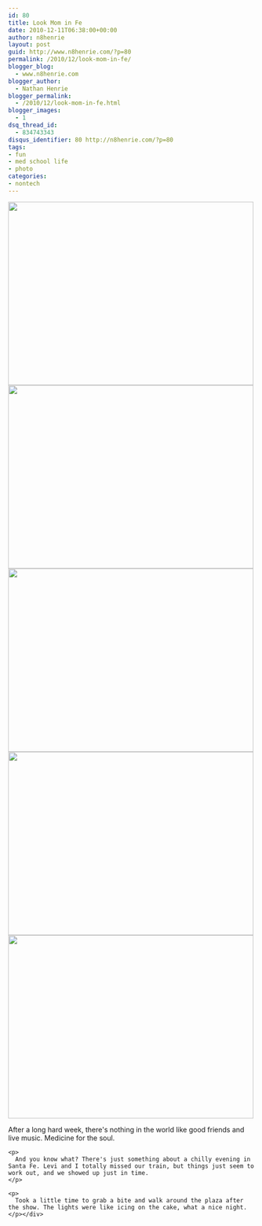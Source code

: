 ```yaml
---
id: 80
title: Look Mom in Fe
date: 2010-12-11T06:38:00+00:00
author: n8henrie
layout: post
guid: http://www.n8henrie.com/?p=80
permalink: /2010/12/look-mom-in-fe/
blogger_blog:
  - www.n8henrie.com
blogger_author:
  - Nathan Henrie
blogger_permalink:
  - /2010/12/look-mom-in-fe.html
blogger_images:
  - 1
dsq_thread_id:
  - 834743343
disqus_identifier: 80 http://n8henrie.com/?p=80
tags:
- fun
- med school life
- photo
categories:
- nontech
---
```

<div>
  <a href="{{ site.url }}/uploads/2012/09/p1841.jpg.scaled5001.jpg"><img src="{{ site.url }}/uploads/2012/09/p1841.jpg.scaled5001.jpg" width="500" height="373" /></a> <a href="{{ site.url }}/uploads/2012/09/p1871.jpg.scaled5001.jpg"><img src="{{ site.url }}/uploads/2012/09/p1871.jpg.scaled5001.jpg" width="500" height="373" /></a> <a href="{{ site.url }}/uploads/2012/09/p1951.jpg.scaled5001.jpg"><img src="{{ site.url }}/uploads/2012/09/p1951.jpg.scaled5001.jpg" width="500" height="373" /></a> <a href="{{ site.url }}/uploads/2012/09/p2061.jpg.scaled5001.jpg"><img src="{{ site.url }}/uploads/2012/09/p2061.jpg.scaled5001.jpg" width="500" height="373" /></a> <a href="{{ site.url }}/uploads/2012/09/p2101.jpg.scaled5001.jpg"><img src="{{ site.url }}/uploads/2012/09/p2101.jpg.scaled5001.jpg" width="500" height="373" /></a> 
  
  <p>
    After a long hard week, there's nothing in the world like good friends and live music. Medicine for the soul. 
    
    <p>
      And you know what? There's just something about a chilly evening in Santa Fe. Levi and I totally missed our train, but things just seem to work out, and we showed up just in time.
    </p>
    
    <p>
      Took a little time to grab a bite and walk around the plaza after the show. The lights were like icing on the cake, what a nice night.
    </p></div>